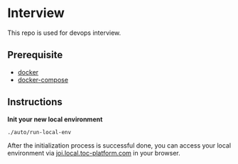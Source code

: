 # Interview

This repo is used for devops interview.

## Prerequisite
* [docker](https://docs.docker.com/engine/installation/mac/#/docker-toolbox)
* [docker-compose](https://docs.docker.com/compose/install/)

## Instructions

**Init your new local environment**

  ```
  ./auto/run-local-env
  ```
  After the initialization process is successful done, you can access your local environment via [joi.local.toc-platform.com](http://joi.local.toc-platform.com) in your browser.
